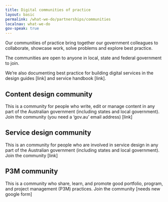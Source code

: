 ```yaml
---
title: Digital communities of practice
layout: basic
permalink: /what-we-do/partnerships/communities
localnav: what-we-do
gov-speak: true
---
```


Our communities of practice bring together our government colleagues to collaborate, showcase work, solve problems and explore best practice.

The communities are open to anyone in local, state and federal government to join.

We’re also documenting best practice for building digital services in the design guides [link] and service handbook [link].

## Content design community

This is a community for people who write, edit or manage content in any part of the Australian government (including states and local government). 
Join the community (you need a ‘gov.au’ email address) [link]

## Service design community

This is an community for people who are involved in service design in any part of the Australian government (including states and local government). 
Join the community [link]

## P3M community

This is a community who share, learn, and promote good portfolio, program, and project management (P3M) practices.
Join the community [needs new google form]
